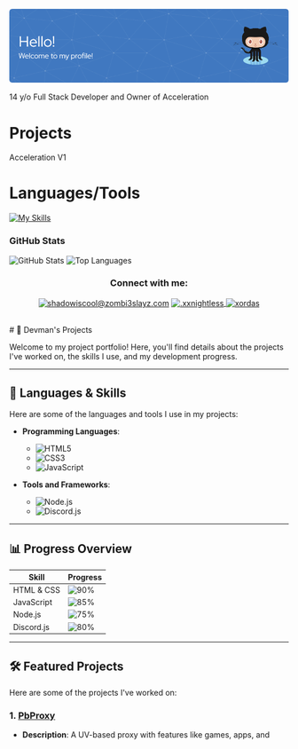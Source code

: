 
![Header](https://raw.githubusercontent.com/mdoryammilwalrus/mdoryammilwalrus/main/header.png)
           
  14 y/o Full Stack Developer and
Owner of Acceleration

# Projects

Acceleration V1 

# Languages/Tools

[![My Skills](https://skillicons.dev/icons?i=js,html,css,python,scss,react,replit,vscode,github,discord,bots,gmail,instagram,java)](https://skillicons.dev)

### GitHub Stats

![GitHub Stats](https://github-readme-stats.vercel.app/api?username=xdevnightless&show_icons=true&title_color=red&bg_color=00000000&icon_color=red&hide_border=true&text_color=FF0000&card_width=350)
![Top Languages](https://github-readme-stats.vercel.app/api/top-langs/?username=xdevnightless&layout=compact&title_color=red&bg_color=00000000&icon_color=red&hide_border=true&text_color=FF00000&card_width=350)



<h3 align="center">Connect with me:</h3>
<p align="center">
 <a href="mailto:shadowiscool@zombi3slayz.com
" target="blank"><img align="center" src="https://media.xordas.me/movie-river/email_icon.svg" alt="shadowiscool@zombi3slayz.com
" height="30" width="40" /></a>
<a href="https://discord.com/users/123456789012345678" target="blank">
  <img align="center" src="https://raw.githubusercontent.com/rahuldkjain/github-profile-readme-generator/master/src/images/icons/Social/discord.svg" alt=".xxnightless" height="30" width="40" />
</a>
<a href="https://www.youtube.com/@shadowycc" target="blank"><img align="center" src="https://raw.githubusercontent.com/rahuldkjain/github-profile-readme-generator/master/src/images/icons/Social/youtube.svg" alt="xordas" height="30" width="40" /></a>
</p><br>
# 🚀 Devman's Projects

Welcome to my project portfolio! Here, you'll find details about the projects I've worked on, the skills I use, and my development progress.

---

## 🌟 Languages & Skills

Here are some of the languages and tools I use in my projects:

- **Programming Languages**:
  - ![HTML5](https://img.shields.io/badge/-HTML5-E34F26?style=flat-square&logo=html5&logoColor=white)
  - ![CSS3](https://img.shields.io/badge/-CSS3-1572B6?style=flat-square&logo=css3&logoColor=white)
  - ![JavaScript](https://img.shields.io/badge/-JavaScript-F7DF1E?style=flat-square&logo=javascript&logoColor=black)

- **Tools and Frameworks**:
  - ![Node.js](https://img.shields.io/badge/-Node.js-339933?style=flat-square&logo=nodedotjs&logoColor=white)
  - ![Discord.js](https://img.shields.io/badge/-Discord.js-5865F2?style=flat-square&logo=discord&logoColor=white)

---

## 📊 Progress Overview

| **Skill**       | **Progress**                                   |
|------------------|-----------------------------------------------|
| HTML & CSS       | ![90%](https://progress-bar.dev/90/)          |
| JavaScript       | ![85%](https://progress-bar.dev/85/)          |
| Node.js          | ![75%](https://progress-bar.dev/75/)          |
| Discord.js       | ![80%](https://progress-bar.dev/80/)          |

---

## 🛠 Featured Projects

Here are some of the projects I've worked on:

### 1. **[PbProxy](#)**
   - **Description**: A UV-based proxy with features like games, apps, and






    

